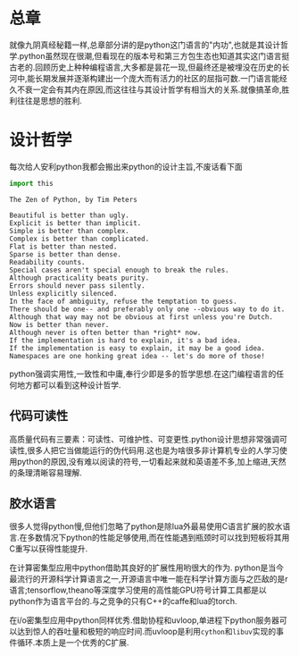 
# 总章

就像九阴真经秘籍一样,总章部分讲的是python这门语言的"内功",也就是其设计哲学.python虽然现在很潮,但看现在的版本号和第三方包生态也知道其实这门语言挺古老的.回顾历史上种种编程语言,大多都是昙花一现,但最终还是被埋没在历史的长河中,能长期发展并逐渐构建出一个庞大而有活力的社区的屈指可数.一门语言能经久不衰一定会有其内在原因,而这往往与其设计哲学有相当大的关系.就像搞革命,胜利往往是思想的胜利.

# 设计哲学

每次给人安利python我都会搬出来python的设计主旨,不废话看下面


```python
import this
```

    The Zen of Python, by Tim Peters
    
    Beautiful is better than ugly.
    Explicit is better than implicit.
    Simple is better than complex.
    Complex is better than complicated.
    Flat is better than nested.
    Sparse is better than dense.
    Readability counts.
    Special cases aren't special enough to break the rules.
    Although practicality beats purity.
    Errors should never pass silently.
    Unless explicitly silenced.
    In the face of ambiguity, refuse the temptation to guess.
    There should be one-- and preferably only one --obvious way to do it.
    Although that way may not be obvious at first unless you're Dutch.
    Now is better than never.
    Although never is often better than *right* now.
    If the implementation is hard to explain, it's a bad idea.
    If the implementation is easy to explain, it may be a good idea.
    Namespaces are one honking great idea -- let's do more of those!


python强调实用性,一致性和中庸,奉行少即是多的哲学思想.在这门编程语言的任何地方都可以看到这种设计哲学.

## 代码可读性

高质量代码有三要素：可读性、可维护性、可变更性.python设计思想非常强调可读性,很多人把它当做能运行的伪代码用.这也是为啥很多非计算机专业的人学习使用python的原因,没有难以阅读的符号,一切看起来就和英语差不多,加上缩进,天然的条理清晰容易理解.

## 胶水语言

很多人觉得python慢,但他们忽略了python是除lua外最易使用C语言扩展的胶水语言.在多数情况下python的性能足够使用,而在性能遇到瓶颈时可以找到短板将其用C重写以获得性能提升.

在计算密集型应用中python借助其良好的扩展性用哟很大的作为.
python是当今最流行的开源科学计算语言之一,开源语言中唯一能在科学计算方面与之匹敌的是r语言;tensorflow,theano等深度学习使用的高性能GPU符号计算工具都是以python作为语言平台的.与之竞争的只有C++的caffe和lua的torch.

在i/o密集型应用中python同样优秀.借助协程和uvloop,单进程下python服务器可以达到惊人的吞吐量和极短的响应时间.而uvloop是利用`cython`和`libuv`实现的事件循环.本质上是一个优秀的C扩展.
